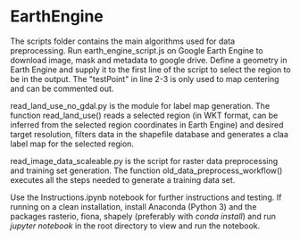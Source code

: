 # EarthEngine

The scripts folder contains the main algorithms used for data preprocessing. Run earth_engine_script.js on Google Earth Engine to download image, mask and metadata to google drive. Define a geometry in Earth Engine and supply it to the first line of the script to select the region to be in the output. The "testPoint" in line 2-3 is only used to map centering and can be commented out.

read_land_use_no_gdal.py is the module for label map generation. The function read_land_use() reads a selected region (in WKT format, can be inferred from the selected region coordinates in Earth Engine) and desired target resolution, filters data in the shapefile database and generates a claa label map for the selected region.

read_image_data_scaleable.py is the script for raster data preprocessing and training set generation. The function old_data_preprocess_workflow() executes all the steps needed to generate a training data set.

Use the Instructions.ipynb notebook for further instructions and testing. If running on a clean installation, install Anaconda (Python 3) and the packages rasterio, fiona, shapely (preferably with *conda install*) and run *jupyter notebook* in the root directory to view and run the notebook.